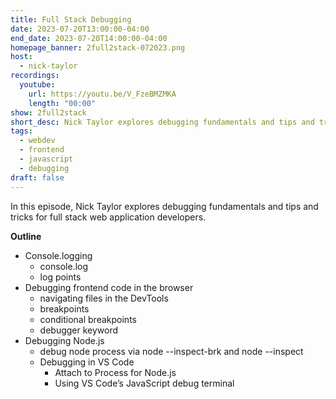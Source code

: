 ```yaml
---
title: Full Stack Debugging
date: 2023-07-20T13:00:00-04:00
end_date: 2023-07-20T14:00:00-04:00
homepage_banner: 2full2stack-072023.png
host:
  - nick-taylor
recordings:
  youtube:
    url: https://youtu.be/V_FzeBMZMKA
    length: "00:00"
show: 2full2stack
short_desc: Nick Taylor explores debugging fundamentals and tips and tricks for full stack web application developers.
tags:
  - webdev
  - frontend
  - javascript
  - debugging
draft: false
---
```


In this episode, Nick Taylor explores debugging fundamentals and tips and tricks for full stack web application developers.

**Outline**

* Console.logging
	* console.log
	* log points
* Debugging frontend code in the browser
	* navigating files in the DevTools
	* breakpoints
	* conditional breakpoints
	* debugger keyword
* Debugging Node.js
	* debug node process via node --inspect-brk and node --inspect
	* Debugging in VS Code
		* Attach to Process for Node.js
		* Using VS Code’s JavaScript debug terminal
